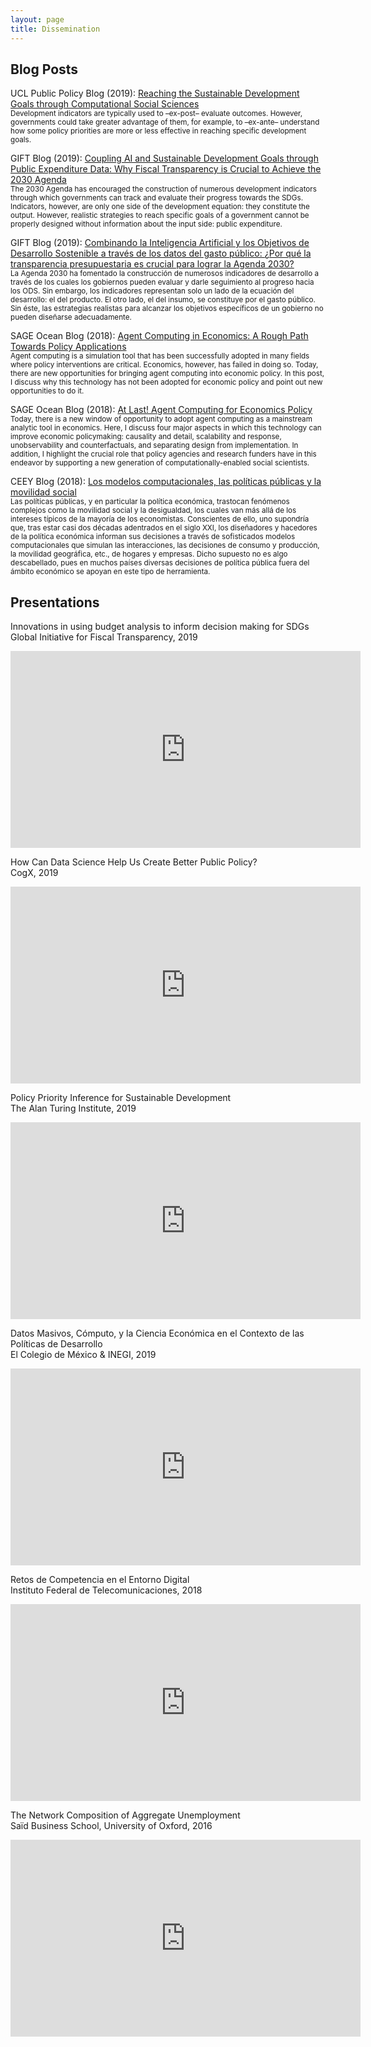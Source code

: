 ```yaml
---
layout: page
title: Dissemination
---
```


## Blog Posts

<p>UCL Public Policy Blog (2019): <a target="_blank" rel="noopener noreferrer" href="https://medium.com/policy-postings/reaching-the-sustainable-development-goals-through-computational-social-sciences-3d334313b46c">Reaching the Sustainable Development Goals through Computational Social Sciences</a>
  <br/><small>Development indicators are typically used to –ex-post– evaluate outcomes. However, governments could take greater advantage of them, for example, to –ex-ante– understand how some policy priorities are more or less effective in reaching specific development goals.</small>
</p>


<p>GIFT Blog (2019): <a target="_blank" rel="noopener noreferrer" href="https://t.co/NDjmsMci8M?amp=1">Coupling AI and Sustainable Development Goals through Public Expenditure Data: Why Fiscal Transparency is Crucial to Achieve the 2030 Agenda</a>
  <br/><small>The 2030 Agenda has encouraged the construction of numerous development indicators through which governments can track and evaluate their progress towards the SDGs. Indicators, however, are only one side of the development equation: they constitute the output. However, realistic strategies to reach specific goals of a government cannot be properly designed without information about the input side: public expenditure.</small>
</p>


<p>GIFT Blog (2019): <a target="_blank" rel="noopener noreferrer" href="https://t.co/m5xDIDmoU0?amp=1">Combinando la Inteligencia Artificial y los Objetivos de Desarrollo Sostenible a través de los datos del gasto público: ¿Por qué la transparencia presupuestaria es crucial para lograr la Agenda 2030?</a>
  <br/><small>La Agenda 2030 ha fomentado la construcción de numerosos indicadores de desarrollo a través de los cuales los gobiernos pueden evaluar y darle seguimiento al progreso hacia los ODS. Sin embargo, los indicadores representan solo un lado de la ecuación del desarrollo: el del producto. El otro lado, el del insumo, se constituye por el gasto público. Sin éste, las estrategias realistas para alcanzar los objetivos específicos de un gobierno no pueden diseñarse adecuadamente.</small>
</p>


<p>SAGE Ocean Blog (2018): <a target="_blank" rel="noopener noreferrer" href="https://ocean.sagepub.com/blog/2018/8/29/agent-computing-in-economics-a-rough-path-towards-policy-applications">Agent Computing in Economics: A Rough Path Towards Policy Applications</a>
  <br/><small>Agent computing is a simulation tool that has been successfully adopted in many fields where policy interventions are critical. Economics, however, has failed in doing so. Today, there are new opportunities for bringing agent computing into economic policy. In this post, I discuss why this technology has not been adopted for economic policy and point out new opportunities to do it.</small>
</p>


<p>SAGE Ocean Blog (2018): <a target="_blank" rel="noopener noreferrer" href="https://ocean.sagepub.com/blog/2018/8/29/at-last-agent-computing-for-economics-policy">At Last! Agent Computing for Economics Policy</a>
  <br/><small>Today, there is a new window of opportunity to adopt agent computing as a mainstream analytic tool in economics. Here, I discuss four major aspects in which this technology can improve economic policymaking: causality and detail, scalability and response, unobservability and counterfactuals, and separating design from implementation. In addition, I highlight the crucial role that policy agencies and research funders have in this endeavor by supporting a new generation of computationally-enabled social scientists.</small>
</p>


<p>CEEY Blog (2018): <a target="_blank" rel="noopener noreferrer" href="https://ceey.org.mx/los-modelos-computacionales-las-politicas-publicas-y-la-movilidad-social/?utm_source=twitter&utm_medium=socialmedia&utm_campaign=politicaspublicas&utm_content=blogpost">Los modelos computacionales, las políticas públicas y la movilidad social</a>
  <br/><small>Las políticas públicas, y en particular la política económica, trastocan fenómenos complejos como la movilidad social y la desigualdad, los cuales van más allá de los intereses típicos de la mayoría de los economistas. Conscientes de ello, uno supondría que, tras estar casi dos décadas adentrados en el siglo XXI, los diseñadores y hacedores de la política económica informan sus decisiones a través de sofisticados modelos computacionales que simulan las interacciones, las decisiones de consumo y producción, la movilidad geográfica, etc., de hogares y empresas. Dicho supuesto no es algo descabellado, pues en muchos países diversas decisiones de política pública fuera del ámbito económico se apoyan en este tipo de herramienta.</small>
</p>



## Presentations



<p>Innovations in using budget analysis to inform decision making for SDGs<br/>Global Initiative for Fiscal Transparency, 2019</p>
<iframe width="560" height="315" src="https://www.youtube.com/embed/z8YmYZ-Scxw" frameborder="0" allow="accelerometer; autoplay; encrypted-media; gyroscope; picture-in-picture" allowfullscreen></iframe>

<p>How Can Data Science Help Us Create Better Public Policy?<br/>CogX, 2019</p>
<iframe width="560" height="315" src="https://www.youtube.com/embed/RZYHbabJFbg" frameborder="0" allow="accelerometer; autoplay; encrypted-media; gyroscope; picture-in-picture" allowfullscreen></iframe>


<p>Policy Priority Inference for Sustainable Development<br/>The Alan Turing Institute, 2019</p>
<iframe width="560" height="315" src="https://www.youtube.com/embed/OVE_mjp3Fxs" frameborder="0" allow="accelerometer; autoplay; encrypted-media; gyroscope; picture-in-picture" allowfullscreen></iframe>


<p>Datos Masivos, Cómputo, y la Ciencia Económica en el Contexto de las Políticas de Desarrollo<br/>El Colegio de México & INEGI, 2019</p>
<iframe width="560" height="315" src="https://www.youtube.com/embed/nl8C5MzMmvE" frameborder="0" allow="accelerometer; autoplay; encrypted-media; gyroscope; picture-in-picture" allowfullscreen></iframe>


<p>Retos de Competencia en el Entorno Digital<br/>Instituto Federal de Telecomunicaciones, 2018</p>
<iframe width="560" height="315" src="https://www.youtube.com/embed/W8J-WwqdG9E?start=18256" frameborder="0" allow="accelerometer; autoplay; encrypted-media; gyroscope; picture-in-picture" allowfullscreen></iframe>


<p>The Network Composition of Aggregate Unemployment<br/>Saïd Business School, University of Oxford, 2016</p>
<iframe width="560" height="315" src="https://www.youtube.com/embed/tYuiBsRU1HA" frameborder="0" allow="accelerometer; autoplay; encrypted-media; gyroscope; picture-in-picture" allowfullscreen></iframe>








